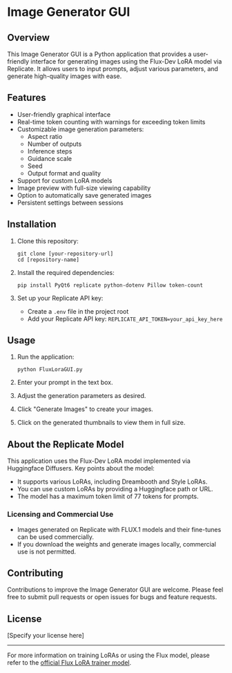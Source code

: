 # Image Generator GUI

## Overview

This Image Generator GUI is a Python application that provides a user-friendly interface for generating images using the Flux-Dev LoRA model via Replicate. It allows users to input prompts, adjust various parameters, and generate high-quality images with ease.

## Features

- User-friendly graphical interface
- Real-time token counting with warnings for exceeding token limits
- Customizable image generation parameters:
  - Aspect ratio
  - Number of outputs
  - Inference steps
  - Guidance scale
  - Seed
  - Output format and quality
- Support for custom LoRA models
- Image preview with full-size viewing capability
- Option to automatically save generated images
- Persistent settings between sessions

## Installation

1. Clone this repository:
   ```
   git clone [your-repository-url]
   cd [repository-name]
   ```

2. Install the required dependencies:
   ```
   pip install PyQt6 replicate python-dotenv Pillow token-count
   ```

3. Set up your Replicate API key:
   - Create a `.env` file in the project root
   - Add your Replicate API key: `REPLICATE_API_TOKEN=your_api_key_here`

## Usage

1. Run the application:
   ```
   python FluxLoraGUI.py
   ```

2. Enter your prompt in the text box.
3. Adjust the generation parameters as desired.
4. Click "Generate Images" to create your images.
5. Click on the generated thumbnails to view them in full size.

## About the Replicate Model

This application uses the Flux-Dev LoRA model implemented via Huggingface Diffusers. Key points about the model:

- It supports various LoRAs, including Dreambooth and Style LoRAs.
- You can use custom LoRAs by providing a Huggingface path or URL.
- The model has a maximum token limit of 77 tokens for prompts.

### Licensing and Commercial Use

- Images generated on Replicate with FLUX.1 models and their fine-tunes can be used commercially.
- If you download the weights and generate images locally, commercial use is not permitted.

## Contributing

Contributions to improve the Image Generator GUI are welcome. Please feel free to submit pull requests or open issues for bugs and feature requests.

## License

[Specify your license here]

---

For more information on training LoRAs or using the Flux model, please refer to the [official Flux LoRA trainer model](https://replicate.com/lucataco/flux-dev-lora).